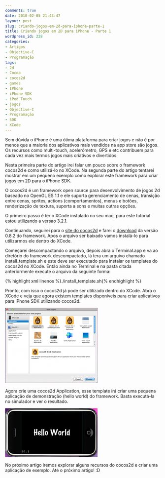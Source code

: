 ```yaml
---
comments: true
date: 2010-02-05 21:43:47
layout: post
slug: criando-jogos-em-2d-para-iphone-parte-1
title: Criando jogos em 2D para iPhone - Parte 1
wordpress_id: 228
categories:
- Artigos
- Objective-C
- Programação
tags:
- 2d
- Cocoa
- cocos2d
- games
- IPhone
- iPhone SDK
- iPod Touch
- jogos
- Objective-C
- Programação
- SDK
- XCode
---
```


Sem dúvida o iPhone é uma ótima plataforma para criar jogos e não é por menos que a maioria dos aplicativos mais vendidos na app store são jogos. Os recursos como multi-touch, acelerômetro, GPS e etc contribuem para cada vez mais termos jogos mais criativos e divertidos.

Nesta primeira parte do artigo irei falar um pouco sobre o framework cocos2d e como utilizá-lo no XCode. Na segunda parte do artigo tentarei mostrar em um pequeno exemplo como explorar este framework para criar jogos em 2D para o iPhone SDK.

O cocos2d é um framework open source para desenvolvimento de jogos 2d baseado no OpenGL ES 1.1 e ele suporta gerenciamento de cenas, transição entre cenas, sprites, actions (comportamentos), menus e botões, renderização de textura, suporta a sons e muitas outras opções.

O primeiro passo é ter o XCode instalado no seu mac, para este tutorial estou utilizando a versao 3.2.1.

Continuando, seguirei para o [site do cocos2d](http://www.cocos2d-iphone.org/) e farei o [download](http://www.cocos2d-iphone.org/download) da versão 0.8.2 do framework. Apos o arquivo ser baixado vamos instalá-lo para utilizarmos ele dentro do XCode.

Começarei descompactando o arquivo, depois abra o Terminal.app e va ao diretório do framework descompactado, lá tera um arquivo chamado install_template.sh e este deve ser executado para instalar os templates do cocos2d no XCode. Então ainda no Terminal e na pasta citada anteriormente execute o arquivo da seguinte forma:

{% highlight xml linenos %}./install_template.sh{% endhighlight %}

Pronto, com isso o cocos2d já pode ser utilizado dentro do XCode. Abra o XCode e veja que agora existem templates disponíveis para criar aplicativos para iPhone SDK utilizando cocos2d.

[![cocos2d template](/images/2010/02/Screen-shot-2010-02-05-at-9.39.33-AM-300x243.png)](/images/2010/02/Screen-shot-2010-02-05-at-9.39.33-AM.png)

Agora crie uma cocos2d Application, esse template irá criar uma pequena aplicação de demonstração (hello world) do framework. Basta executá-la no simulador e ver o resultado.

[![Cocos2d Hello World](/images/2010/02/Screen-shot-2010-02-05-at-10.34.58-PM-300x158.png)](/images/2010/02/Screen-shot-2010-02-05-at-10.34.58-PM.png)

No próximo artigo iremos explorar alguns recursos do cocos2d e criar uma aplicação de exemplo.
Até o próximo artigo! :D
